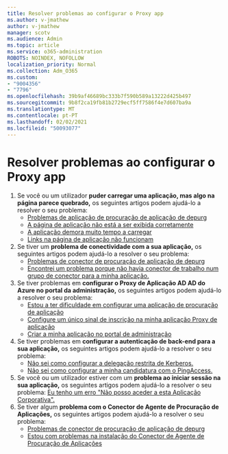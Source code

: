 ```yaml
---
title: Resolver problemas ao configurar o Proxy app
ms.author: v-jmathew
author: v-jmathew
manager: scotv
ms.audience: Admin
ms.topic: article
ms.service: o365-administration
ROBOTS: NOINDEX, NOFOLLOW
localization_priority: Normal
ms.collection: Adm_O365
ms.custom:
- "9004356"
- "7796"
ms.openlocfilehash: 39b9af46689bc333b7f590b589a13222d425b497
ms.sourcegitcommit: 9b8f2ca19fb81b2729ecf5ff7586f4e7d607ba9a
ms.translationtype: MT
ms.contentlocale: pt-PT
ms.lasthandoff: 02/02/2021
ms.locfileid: "50093077"
---
```

# <a name="resolve-problems-when-configuring-the-app-proxy"></a>Resolver problemas ao configurar o Proxy app

1. Se você ou um utilizador **puder carregar uma aplicação, mas algo na página parece quebrado,** os seguintes artigos podem ajudá-lo a resolver o seu problema:
    - [Problemas de aplicação de procuração de aplicação de depurg](https://docs.microsoft.com/azure/active-directory/manage-apps/application-proxy-debug-apps)
    - [A página de aplicação não está a ser exibida corretamente](https://docs.microsoft.com/azure/active-directory/application-proxy-page-appearance-broken-problem)
    - [A aplicação demora muito tempo a carregar](https://docs.microsoft.com/azure/active-directory/application-proxy-page-load-speed-problem)
    - [Links na página de aplicação não funcionam](https://docs.microsoft.com/azure/active-directory/application-proxy-page-links-broken-problem)
2. Se tiver um **problema de conectividade com a sua aplicação,** os seguintes artigos podem ajudá-lo a resolver o seu problema:
    - [Problemas de conector de procuração de aplicação de depurg](https://docs.microsoft.com/azure/active-directory/manage-apps/application-proxy-debug-connectors)
    - [Encontrei um problema porque não havia conector de trabalho num grupo de conector para a minha aplicação.](https://docs.microsoft.com/azure/active-directory/application-proxy-connectivity-no-working-connector)
3. Se tiver problemas em **configurar o Proxy de Aplicação AD AD do Azure no portal da administração,** os seguintes artigos podem ajudá-lo a resolver o seu problema:
    - [Estou a ter dificuldade em configurar uma aplicação de procuração de aplicação](https://docs.microsoft.com/azure/active-directory/application-proxy-config-how-to)
    - [Configure um único sinal de inscrição na minha aplicação Proxy de aplicação](https://docs.microsoft.com/azure/active-directory/application-proxy-config-sso-how-to)
    - [Criar a minha aplicação no portal de administração](https://docs.microsoft.com/azure/active-directory/application-proxy-config-problem)
4. Se tiver problemas em **configurar a autenticação de back-end para a sua aplicação,** os seguintes artigos podem ajudá-lo a resolver o seu problema:
    - [Não sei como configurar a delegação restrita de Kerberos.](https://docs.microsoft.com/azure/active-directory/application-proxy-back-end-kerberos-constrained-delegation-how-to)
    - [Não sei como configurar a minha candidatura com o PingAccess.](https://docs.microsoft.com/azure/active-directory/application-proxy-back-end-ping-access-how-to)
5. Se você ou um utilizador estiver com um **problema ao iniciar sessão na sua aplicação,** os seguintes artigos podem ajudá-lo a resolver o seu problema: [Eu tenho um erro "Não posso aceder a esta Aplicação Corporativa".](https://docs.microsoft.com/azure/active-directory/application-proxy-sign-in-bad-gateway-timeout-error)
6. Se tiver algum **problema com o Conector de Agente de Procuração de Aplicações,** os seguintes artigos podem ajudá-lo a resolver o seu problema:
    - [Problemas de conector de procuração de aplicação de depurg](https://docs.microsoft.com/azure/active-directory/manage-apps/application-proxy-debug-connectors)
    - [Estou com problemas na instalação do Conector de Agente de Procuração de Aplicações](https://docs.microsoft.com/azure/active-directory/application-proxy-connector-installation-problem)
